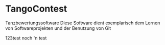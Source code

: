 # TangoContest
Tanzbewertungssoftware
Diese Software dient exemplarisch dem Lernen von Softwareprojekten und
der Benutzung von Git

123test
noch 'n test
